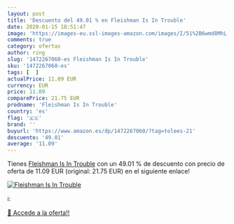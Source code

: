 ```yaml
---
layout: post
title: 'Descuento del 49.01 % en Fleishman Is In Trouble'
date: 2020-01-15 18:51:47
image: 'https://images-eu.ssl-images-amazon.com/images/I/51%2B6wmd8MhL._SL200_.jpg'
comments: true
category: ofertas
author: ring
slug: '1472267060-es Fleishman Is In Trouble'
sku: '1472267060-es'
tags: [  ]
actualPrice: 11.09 EUR
currency: EUR
price: 11.09
comparePrice: 21.75 EUR
prodname: 'Fleishman Is In Trouble'
country: 'es'
flag: '🇪🇸'
brand: ''
buyurl: 'https://www.amazon.es/dp/1472267060/?tag=tolees-21'
descuento: '49.01'
average: '11.09'
---
```


Tienes [Fleishman Is In Trouble](https://www.amazon.es/dp/1472267060/?tag=tolees-21) con un 49.01 % de descuento con precio de oferta de 11.09 EUR (original: 21.75 EUR) en el siguiente enlace!

[![Fleishman Is In Trouble](https://images-eu.ssl-images-amazon.com/images/I/51%2B6wmd8MhL._SL200_.jpg)](https://www.amazon.es/dp/1472267060/?tag=tolees-21)

ℹ️:


[🛒 Accede a la oferta!!](https://www.amazon.es/dp/1472267060/?tag=tolees-21)
